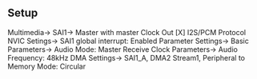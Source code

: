

## Setup
Multimedia->
	SAI1->
		Master with master Clock Out
		[X] I2S/PCM Protocol
		NVIC Setings->
			SAI1 global interrupt: Enabled
		Parameter Settings->
			Basic Parameters->
				Audio Mode: Master Receive
			Clock Parameters->
				Audio Frequency: 48kHz
		DMA Settings->
			SAI1_A, DMA2 Stream1, Peripheral to Memory
			Mode: Circular